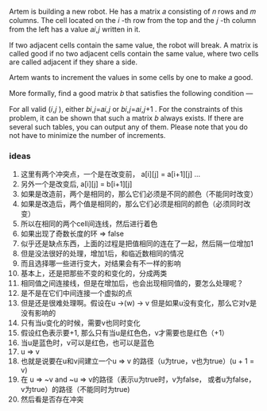 Artem is building a new robot. He has a matrix 𝑎
 consisting of 𝑛
 rows and 𝑚
 columns. The cell located on the 𝑖
-th row from the top and the 𝑗
-th column from the left has a value 𝑎𝑖,𝑗
 written in it.

If two adjacent cells contain the same value, the robot will break. A matrix is called good if no two adjacent cells contain the same value, where two cells are called adjacent if they share a side.

Artem wants to increment the values in some cells by one to make 𝑎
 good.

More formally, find a good matrix 𝑏
 that satisfies the following condition —

For all valid (𝑖,𝑗
), either 𝑏𝑖,𝑗=𝑎𝑖,𝑗
 or 𝑏𝑖,𝑗=𝑎𝑖,𝑗+1
.
For the constraints of this problem, it can be shown that such a matrix 𝑏
 always exists. If there are several such tables, you can output any of them. Please note that you do not have to minimize the number of increments.

 ### ideas
 1. 这里有两个冲突点，一个是在改变前， a[i][j] = a[i+1][j] ...
 2. 另外一个是改变后, a[i][j] = b[i+1][j]
 3. 如果是改造前，两个是相同的，那么它们必须是不同的颜色（不能同时改变）
 4. 如果是改造后，两个值是相同的，那么它们必须是相同的颜色（必须同时改变）
 5. 所以在相同的两个cell间连线，然后进行着色
 6. 如果出现了奇数长度的环 => false
 7. 似乎还是缺点东西，上面的过程是把值相同的连在了一起，然后隔一位增加1
 8. 但是没法很好的处理，增加1后，和临近数相同的情况
 9. 而且选择哪一些进行变大，对结果会有不一样的影响
 10. 基本上，还是把那些不变的和变化的，分成两类
 11. 相同值之间连接线，但是在增加后，也会出现相同值的，要怎么处理呢？
 12. 是不是在它们中间连接一个虚拟的点
 13. 但是还是很难处理啊。假设在u ->(w) -> v 但是如果u没有变化，那么它对v是没有影响的
 14. 只有当u变化的时候，需要v也同时变化
 15. 假设红色表示要+1, 那么只有当u是红色色，v才需要也是红色（+1）
 16. 当u是蓝色时，v可以是红色，也可以是蓝色
 17. u => v
 18. 也就是说要在u和v间建立一个u => v 的路径（u为true，v也为true）(u + 1 = v)
 19. 在 u => ~v and ~u => v的路径（表示u为true时，v为false， 或者u为false， v为true）的路径（不能同时为true)
 20. 然后看是否存在冲突